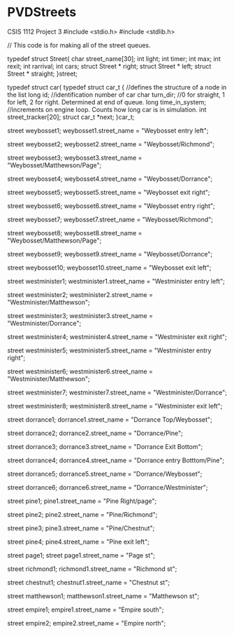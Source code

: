 # PVDStreets
CSIS 1112 Project 3
#include <stdio.h>
#include <stdlib.h>

// This code is for making all of the street queues.

typedef struct Street{
	char street_name[30];
	int light;
	int timer;
	int max;
	int rexit;
	int rarrival;
	int cars;
	struct Street * right;
	struct Street * left;
	struct Street * straight;
}street;


typedef struct car{
	typedef struct car_t { //defines the structure of a node in the list
    long id; //identification number of car
    char turn_dir; //0 for straight, 1 for left, 2 for right. Determined at end of queue.
    long time_in_system; //increments on engine loop. Counts how long car is in simulation.
    int street_tracker[20];
    struct car_t *next;
}car_t;

street weybosset1;
weybosset1.street_name = "Weybosset entry left";


street weybosset2;
weybosset2.street_name = "Weybosset/Richmond";


street weybosset3;
weybosset3.street_name = "Weybosset/Matthewson/Page";


street weybosset4;
weybosset4.street_name = "Weybosset/Dorrance";


street weybosset5;
weybosset5.street_name = "Weybosset exit right";


street weybosset6;
weybosset6.street_name = "Weybosset entry right";


street weybosset7;
weybosset7.street_name = "Weybosset/Richmond";


street weybosset8;
weybosset8.street_name = "Weybosset/Matthewson/Page";


street weybosset9;
weybosset9.street_name = "Weybosset/Dorrance";


street weybosset10;
weybosset10.street_name = "Weybosset exit left";


street westminister1;
westminister1.street_name = "Westminister entry left";


street westminister2;
westminister2.street_name = "Westminister/Matthewson";


street westminister3;
westminister3.street_name = "Westminister/Dorrance";


street westminister4;
westminister4.street_name = "Westminister exit right";


street westminister5;
westminister5.street_name = "Westminister entry right";


street westminister6;
westminister6.street_name = "Westminister/Matthewson";


street westminister7;
westminister7.street_name = "Westminister/Dorrance";


street westminister8;
westminister8.street_name = "Westminister exit left";


street dorrance1;
dorrance1.street_name = "Dorrance Top/Weybosset";


street dorrance2;
dorrance2.street_name = "Dorrance/Pine";


street dorrance3;
dorrance3.street_name = "Dorrance Exit Bottom";


street dorrance4;
dorrance4.street_name = "Dorrance entry Botttom/Pine";


street dorrance5;
dorrance5.street_name = "Dorrance/Weybosset";


street dorrance6;
dorrance6.street_name = "Dorrance/Westminister";


street pine1;
pine1.street_name = "Pine Right/page";


street pine2;
pine2.street_name = "Pine/Richmond";


street pine3;
pine3.street_name = "Pine/Chestnut";


street pine4;
pine4.street_name = "Pine exit left";


street page1;
street page1.street_name = "Page st";


street richmond1;
richmond1.street_name = "Richmond st";


street chestnut1;
chestnut1.street_name = "Chestnut st";


street matthewson1;
matthewson1.street_name = "Matthewson st";


street empire1;
empire1.street_name = "Empire south";


street empire2;
empire2.street_name = "Empire north";
